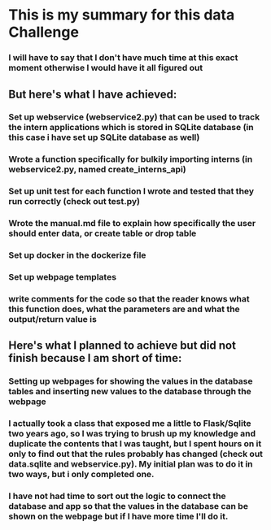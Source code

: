 # This is my summary for this data Challenge

### I will have to say that I don't have much time at this exact moment otherwise I would have it all figured out

## But here's what I have achieved:

### Set up webservice (webservice2.py) that can be used to track the intern applications which is stored in SQLite database (in this case i have set up SQLite database as well)

### Wrote a function specifically for bulkily importing interns (in webservice2.py, named create_interns_api)

### Set up unit test for each function I wrote and tested that they run correctly (check out test.py)


### Wrote the manual.md file to explain how specifically the user should enter data, or create table or drop table

### Set up docker in the dockerize file

### Set up webpage templates

### write comments for the code so that the reader knows what this function does, what the parameters are and what the output/return value is



## Here's what I planned to achieve but did not finish because I am short of time:

### Setting up webpages for showing the values in the database tables and inserting new values to the database through the webpage

### I actually took a class that exposed me a little to Flask/Sqlite two years ago, so I was trying to brush up my knowledge and duplicate the contents that I was taught, but I spent hours on it only to find out that the rules probably has changed (check out data.sqlite and webservice.py). My initial plan was to do it in two ways, but i only completed one.

### I have not had time to sort out the logic to connect the database and app so that the values in the database can be shown on the webpage but if I have more time I'll do it.
